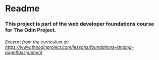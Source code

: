 # Readme

### This project is part of the web developer foundations course for The Odin Project. 

###### Excerpt from the curriculum at: https://www.theodinproject.com/lessons/foundations-landing-page#assignment

